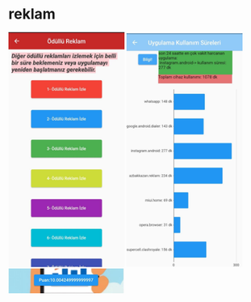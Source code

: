 # reklam

<img src="lib/assets/rewarded.jpg" width="230">

<img src="lib/assets/4.jpg" width="230">

<img src="lib/assets/puan.png" width="230">

